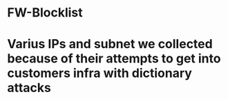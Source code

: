 # FW-Blocklist
# Varius IPs and subnet we collected because of their attempts to get into customers infra with dictionary attacks
